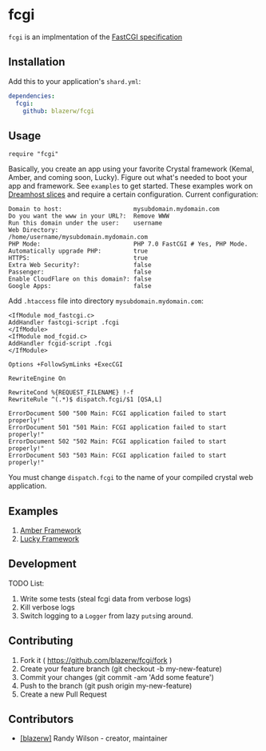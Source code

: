 # fcgi

`fcgi` is an implmentation of the [FastCGI specification](https://github.com/fast-cgi/spec/blob/master/spec.md)  

## Installation

Add this to your application's `shard.yml`:

```yaml
dependencies:
  fcgi:
    github: blazerw/fcgi
```

## Usage

```crystal
require "fcgi"
```

Basically, you create an app using your favorite Crystal framework (Kemal, Amber, and coming soon, Lucky). Figure out what's needed to boot your app and framework.
See `examples` to get started.  These examples work on [Dreamhost slices](https://www.dreamhost.com) and require a certain configuration. Current configuration:
```
Domain to host:                    mysubdomain.mydomain.com
Do you want the www in your URL?:  Remove WWW
Run this domain under the user:    username
Web Directory:                     /home/username/mysubdomain.mydomain.com
PHP Mode:                          PHP 7.0 FastCGI # Yes, PHP Mode.
Automatically upgrade PHP:         true
HTTPS:                             true
Extra Web Security?:               false
Passenger:                         false
Enable CloudFlare on this domain?: false
Google Apps:                       false
```

Add `.htaccess` file into directory `mysubdomain.mydomain.com`:
```
<IfModule mod_fastcgi.c>
AddHandler fastcgi-script .fcgi
</IfModule>
<IfModule mod_fcgid.c>
AddHandler fcgid-script .fcgi
</IfModule>

Options +FollowSymLinks +ExecCGI

RewriteEngine On

RewriteCond %{REQUEST_FILENAME} !-f
RewriteRule ^(.*)$ dispatch.fcgi/$1 [QSA,L]

ErrorDocument 500 "500 Main: FCGI application failed to start properly!"
ErrorDocument 501 "501 Main: FCGI application failed to start properly!"
ErrorDocument 502 "502 Main: FCGI application failed to start properly!"
ErrorDocument 503 "503 Main: FCGI application failed to start properly!"
```
You must change `dispatch.fcgi` to the name of your compiled crystal web
application.

## Examples
1. [Amber Framework](https://github.com/blazerw/fcgi/tree/master/examples/amber)
1. [Lucky Framework](https://github.com/blazerw/fcgi/tree/master/examples/lucky)

## Development

TODO List:
1. Write some tests (steal fcgi data from verbose logs)
2. Kill verbose logs
3. Switch logging to a `Logger` from lazy `puts`ing around.

## Contributing

1. Fork it ( https://github.com/blazerw/fcgi/fork )
2. Create your feature branch (git checkout -b my-new-feature)
3. Commit your changes (git commit -am 'Add some feature')
4. Push to the branch (git push origin my-new-feature)
5. Create a new Pull Request

## Contributors

- [[blazerw]](https://github.com/[your-github-name]) Randy Wilson - creator, maintainer
